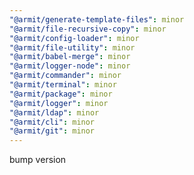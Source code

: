 ```yaml
---
"@armit/generate-template-files": minor
"@armit/file-recursive-copy": minor
"@armit/config-loader": minor
"@armit/file-utility": minor
"@armit/babel-merge": minor
"@armit/logger-node": minor
"@armit/commander": minor
"@armit/terminal": minor
"@armit/package": minor
"@armit/logger": minor
"@armit/ldap": minor
"@armit/cli": minor
"@armit/git": minor
---
```


bump version
